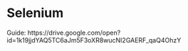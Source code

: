 <h1> Selenium </h1>


<p> Guide:  https://drive.google.com/open?id=1k19jjdYAQ5TC6aJm5F3oXR8wucNI2GAERF_qaQ4OhzY  </p>
